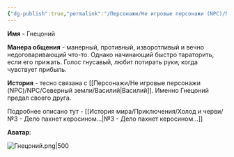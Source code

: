 ```yaml
---
{"dg-publish":true,"permalink":"/Персонажи/Не игровые персонажи (NPC)/NPC/Темноземье/Гнецоний/","noteIcon":"","created":"2025-09-07T13:19:34.332+03:00","updated":"2025-09-09T12:36:52.218+03:00"}
---
```




**Имя** - Гнецоний

**Манера общения** - манерный, противный, изворотливый и вечно недоговаривающий что-то. Однако начинающий быстро тараторить, если его прижать. Голос гнусавый, любит потирать руки, когда чувствует прибыль. 

**История** - тесно связана с [[Персонажи/Не игровые персонажи (NPC)/NPC/Северный земли/Василий\|Василий]]. Именно Гнецоний предал своего друга. 

Подробнее описано тут - [[История мира/Приключения/Холод и черви/№3 - Дело пахнет керосином…\|№3 - Дело пахнет керосином…]]

**Аватар**:

![Гнецоний.png|500](/img/user/system/img/NPC/%D0%A2%D0%B5%D0%BC%D0%BD%D0%BE%D0%B7%D0%B5%D0%BC%D1%8C%D0%B5/%D0%93%D0%BD%D0%B5%D1%86%D0%BE%D0%BD%D0%B8%D0%B9.png)